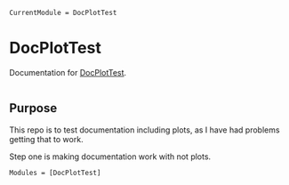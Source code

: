 ```@meta
CurrentModule = DocPlotTest
```

# DocPlotTest

Documentation for [DocPlotTest](https://github.com/tp2750/DocPlotTest.jl).

```@index
```

## Purpose

This repo is to test documentation including plots, as I have had problems getting that to work.

Step one is making documentation work with not plots.



```@autodocs
Modules = [DocPlotTest]
```
